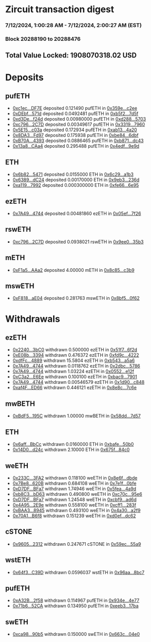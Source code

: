 # Zircuit transaction digest
### 7/12/2024, 1:00:28 AM - 7/12/2024, 2:00:27 AM (EST)
### Block 20288190 to 20288476

## Total Value Locked: 1908070318.02 USD

# Deposits
## pufETH
- [0xc1ec...DF7E](https://etherscan.io/address/0xc1ecF082d8F3E725988A59A62455F15a0ADBDF7E) deposited 0.121490 pufETH in [0x359e...c2ee](https://etherscan.io/tx/0xc1ecF082d8F3E725988A59A62455F15a0ADBDF7E)
- [0xDEbf...571d](https://etherscan.io/address/0xDEbfDF5E05E21bE0B95932A27C5A24242e5a571d) deposited 0.0492481 pufETH in [0xb5f2...7d5f](https://etherscan.io/tx/0xDEbfDF5E05E21bE0B95932A27C5A24242e5a571d)
- [0xd3De...f24d](https://etherscan.io/address/0xd3Ded792AF3740f9988f72e318e3Db765B0ef24d) deposited 0.00980000 pufETH in [0xd288...5703](https://etherscan.io/tx/0xd3Ded792AF3740f9988f72e318e3Db765B0ef24d)
- [0xc796...2C7D](https://etherscan.io/address/0xc796a6D0378aBDe4050257cdC11C0c4D10b12C7D) deposited 0.00349617 pufETH in [0x3319...7960](https://etherscan.io/tx/0xc796a6D0378aBDe4050257cdC11C0c4D10b12C7D)
- [0x5E15...c03a](https://etherscan.io/address/0x5E150bac9aF23C761Bb5b4A57EA247293FB7c03a) deposited 0.172934 pufETH in [0xab13...4a20](https://etherscan.io/tx/0x5E150bac9aF23C761Bb5b4A57EA247293FB7c03a)
- [0x8DA3...Fd97](https://etherscan.io/address/0x8DA3247e63b64ed0E93CB893Ed7AaE37e925Fd97) deposited 0.175938 pufETH in [0xbe84...6dbf](https://etherscan.io/tx/0x8DA3247e63b64ed0E93CB893Ed7AaE37e925Fd97)
- [0xB70A...4393](https://etherscan.io/address/0xB70A9a25be2c7D7F2E89425748eD8F56Dda14393) deposited 0.0886465 pufETH in [0xb871...dc43](https://etherscan.io/tx/0xB70A9a25be2c7D7F2E89425748eD8F56Dda14393)
- [0x13a8...CAa4](https://etherscan.io/address/0x13a8Aa03c346607ee9f88dE5E03ED1174341CAa4) deposited 0.295488 pufETH in [0x4edf...9e9d](https://etherscan.io/tx/0x13a8Aa03c346607ee9f88dE5E03ED1174341CAa4)
## ETH
- [0x6b82...5471](https://etherscan.io/address/0x6b821bD540EF180Ab6e8219af224f9ba52045471) deposited 0.0155000 ETH in [0x6c29...a1b3](https://etherscan.io/tx/0x6b821bD540EF180Ab6e8219af224f9ba52045471)
- [0x6389...dC24](https://etherscan.io/address/0x6389E125e73910a228898c0e1068a13602F1dC24) deposited 0.00170000 ETH in [0x9eb3...236d](https://etherscan.io/tx/0x6389E125e73910a228898c0e1068a13602F1dC24)
- [0xa119...7992](https://etherscan.io/address/0xa119f695dffA1f87b0E897BEEdd148F56Cb77992) deposited 0.000300000 ETH in [0xfe66...6e95](https://etherscan.io/tx/0xa119f695dffA1f87b0E897BEEdd148F56Cb77992)
## ezETH
- [0x7A49...4744](https://etherscan.io/address/0x7A493Be5c2ce014cD049Bf178a1ac0Db1B434744) deposited 0.00481860 ezETH in [0x05ef...7f26](https://etherscan.io/tx/0x7A493Be5c2ce014cD049Bf178a1ac0Db1B434744)
## rswETH
- [0xc796...2C7D](https://etherscan.io/address/0xc796a6D0378aBDe4050257cdC11C0c4D10b12C7D) deposited 0.0938021 rswETH in [0x9ee0...35b3](https://etherscan.io/tx/0xc796a6D0378aBDe4050257cdC11C0c4D10b12C7D)
## mETH
- [0xF1a5...AAa2](https://etherscan.io/address/0xF1a5CE567385E8dAaB553075842d0954F3ACAAa2) deposited 4.00000 mETH in [0x8c85...c3b9](https://etherscan.io/tx/0xF1a5CE567385E8dAaB553075842d0954F3ACAAa2)
## mswETH
- [0xF818...aE04](https://etherscan.io/address/0xF818A909e138b1ec7343d94b03c55BeA1612aE04) deposited 0.281763 mswETH in [0x8bf5...0f62](https://etherscan.io/tx/0xF818A909e138b1ec7343d94b03c55BeA1612aE04)
# Withdrawals
## ezETH
- [0x2240...3bC0](https://etherscan.io/address/0x2240cb253Ef522b6EA2ad7C0fDb172aC51963bC0) withdrawn 0.500000 ezETH in [0x51f7...6f2d](https://etherscan.io/tx/0x2240cb253Ef522b6EA2ad7C0fDb172aC51963bC0)
- [0xE08b...3394](https://etherscan.io/address/0xE08b4c1A5176671140f9369699b548F7D9153394) withdrawn 0.476372 ezETH in [0xfd9c...4222](https://etherscan.io/tx/0xE08b4c1A5176671140f9369699b548F7D9153394)
- [0xdfFc...4889](https://etherscan.io/address/0xdfFcE445A431A4292C4122D79B49EB2Ad1264889) withdrawn 15.5804 ezETH in [0xb543...a5a6](https://etherscan.io/tx/0xdfFcE445A431A4292C4122D79B49EB2Ad1264889)
- [0x7A49...4744](https://etherscan.io/address/0x7A493Be5c2ce014cD049Bf178a1ac0Db1B434744) withdrawn 0.0118762 ezETH in [0x2dbc...5786](https://etherscan.io/tx/0x7A493Be5c2ce014cD049Bf178a1ac0Db1B434744)
- [0x7A49...4744](https://etherscan.io/address/0x7A493Be5c2ce014cD049Bf178a1ac0Db1B434744) withdrawn 1.03224 ezETH in [0x0552...e12f](https://etherscan.io/tx/0x7A493Be5c2ce014cD049Bf178a1ac0Db1B434744)
- [0xC3a2...E6Ee](https://etherscan.io/address/0xC3a2821727e9E5fa690F8C69C5d8E0899aA0E6Ee) withdrawn 0.100100 ezETH in [0xbac9...7901](https://etherscan.io/tx/0xC3a2821727e9E5fa690F8C69C5d8E0899aA0E6Ee)
- [0x7A49...4744](https://etherscan.io/address/0x7A493Be5c2ce014cD049Bf178a1ac0Db1B434744) withdrawn 0.00546579 ezETH in [0x1d90...c848](https://etherscan.io/tx/0x7A493Be5c2ce014cD049Bf178a1ac0Db1B434744)
- [0xaf4F...ED66](https://etherscan.io/address/0xaf4F6710207f1BdaFFA5540afC81DDd26B76ED66) withdrawn 0.446121 ezETH in [0x8e8c...7c6e](https://etherscan.io/tx/0xaf4F6710207f1BdaFFA5540afC81DDd26B76ED66)
## mwBETH
- [0xBdF5...195C](https://etherscan.io/address/0xBdF57af8Ab79CE1fe08DCAE4e855694701C4195C) withdrawn 1.00000 mwBETH in [0x58dd...7d57](https://etherscan.io/tx/0xBdF57af8Ab79CE1fe08DCAE4e855694701C4195C)
## ETH
- [0x6aff...BbCc](https://etherscan.io/address/0x6affad1fB2D48b408514f2e42405c7d5EF5CBbCc) withdrawn 0.0160000 ETH in [0xbafe...50b0](https://etherscan.io/tx/0x6affad1fB2D48b408514f2e42405c7d5EF5CBbCc)
- [0x14D0...d24c](https://etherscan.io/address/0x14D0CFc5751FD9a47bAa2769a3799334722Ad24c) withdrawn 2.10000 ETH in [0x675f...84c0](https://etherscan.io/tx/0x14D0CFc5751FD9a47bAa2769a3799334722Ad24c)
## weETH
- [0x233C...3FA2](https://etherscan.io/address/0x233C030a136f4e031Db76cef6C2123D050013FA2) withdrawn 0.118100 weETH in [0x8e6f...dbde](https://etherscan.io/tx/0x233C030a136f4e031Db76cef6C2123D050013FA2)
- [0x7Be8...620B](https://etherscan.io/address/0x7Be88d5c24774c8d38922dFBf3DC72032585620B) withdrawn 0.684108 weETH in [0x7e1f...0bfe](https://etherscan.io/tx/0x7Be88d5c24774c8d38922dFBf3DC72032585620B)
- [0xD7DF...BFa7](https://etherscan.io/address/0xD7DF7E085214743530afF339aFC420c7c720BFa7) withdrawn 1.74946 weETH in [0x5fea...4a9d](https://etherscan.io/tx/0xD7DF7E085214743530afF339aFC420c7c720BFa7)
- [0xb8C3...bD63](https://etherscan.io/address/0xb8C3b4Bc417924Bc410343dc07889612Eb64bD63) withdrawn 0.490800 weETH in [0xc70c...95e6](https://etherscan.io/tx/0xb8C3b4Bc417924Bc410343dc07889612Eb64bD63)
- [0xD7DF...BFa7](https://etherscan.io/address/0xD7DF7E085214743530afF339aFC420c7c720BFa7) withdrawn 1.24548 weETH in [0xcbf9...ad6d](https://etherscan.io/tx/0xD7DF7E085214743530afF339aFC420c7c720BFa7)
- [0x4A95...2E9e](https://etherscan.io/address/0x4A9588392fb9a322A06EA2A8ad440c2301662E9e) withdrawn 0.558100 weETH in [0xcff1...283f](https://etherscan.io/tx/0x4A9588392fb9a322A06EA2A8ad440c2301662E9e)
- [0xBAA3...8945](https://etherscan.io/address/0xBAA3A0038060974BFf08158c898605cD18058945) withdrawn 0.493100 weETH in [0x4a30...a2f9](https://etherscan.io/tx/0xBAA3A0038060974BFf08158c898605cD18058945)
- [0x70A1...B6f8](https://etherscan.io/address/0x70A175D593ad04d8425Ca8D4DB66bc6b58D7B6f8) withdrawn 0.151239 weETH in [0xd0ef...dc62](https://etherscan.io/tx/0x70A175D593ad04d8425Ca8D4DB66bc6b58D7B6f8)
## cSTONE
- [0x9605...2312](https://etherscan.io/address/0x9605a73EC78D6b3564dECD7D09878d739ed32312) withdrawn 0.247671 cSTONE in [0x59ec...55a9](https://etherscan.io/tx/0x9605a73EC78D6b3564dECD7D09878d739ed32312)
## wstETH
- [0x64f3...C39D](https://etherscan.io/address/0x64f3b48733B268CA9ef319b6cbdF1b00E411C39D) withdrawn 0.0596037 wstETH in [0x96aa...8bc7](https://etherscan.io/tx/0x64f3b48733B268CA9ef319b6cbdF1b00E411C39D)
## pufETH
- [0xA32B...2f58](https://etherscan.io/address/0xA32B27F838F2Ea17d456b966Ad7e88dE1F762f58) withdrawn 0.114967 pufETH in [0x934e...4e77](https://etherscan.io/tx/0xA32B27F838F2Ea17d456b966Ad7e88dE1F762f58)
- [0x71b6...52CA](https://etherscan.io/address/0x71b62F151ab50782a61ECcc1afdC2D673D6652CA) withdrawn 0.134950 pufETH in [0xeeb3...17ba](https://etherscan.io/tx/0x71b62F151ab50782a61ECcc1afdC2D673D6652CA)
## swETH
- [0xca98...90b5](https://etherscan.io/address/0xca98a7Db93E53aA7381461F728a481a941a590b5) withdrawn 0.150000 swETH in [0x663c...04e0](https://etherscan.io/tx/0xca98a7Db93E53aA7381461F728a481a941a590b5)
